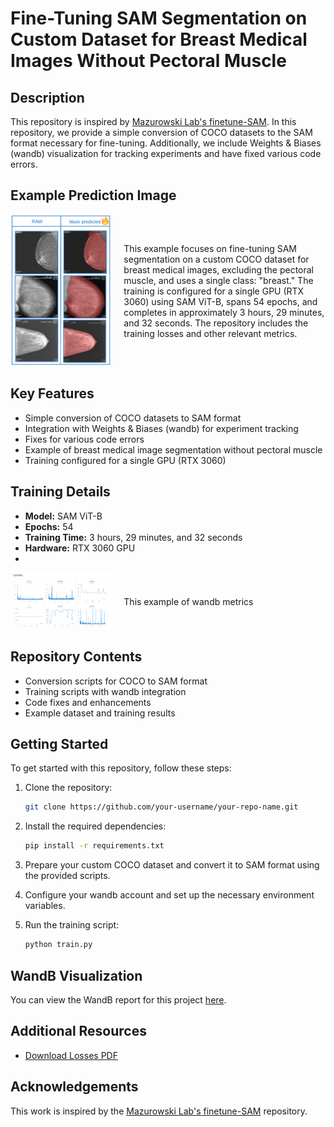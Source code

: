 # Fine-Tuning SAM Segmentation on Custom Dataset for Breast Medical Images Without Pectoral Muscle

## Description
This repository is inspired by [Mazurowski Lab's finetune-SAM](https://github.com/mazurowski-lab/finetune-SAM). In this repository, we provide a simple conversion of COCO datasets to the SAM format necessary for fine-tuning. Additionally, we include Weights & Biases (wandb) visualization for tracking experiments and have fixed various code errors. 

## Example Prediction Image

<div style="display: flex; align-items: center;">
  <div style="flex: 1;">
    <img src="images/Predictions.png" alt="Predictions" width="300">
  </div>
  <div style="flex: 2; padding-left: 20px;">
    <p>This example focuses on fine-tuning SAM segmentation on a custom COCO dataset for breast medical images, excluding the pectoral muscle, and uses a single class: "breast." The   training is configured for a single GPU (RTX 3060) using SAM ViT-B, spans 54 epochs, and completes in approximately 3 hours, 29 minutes, and 32 seconds. The repository includes the training losses and other relevant metrics.</p>
  </div>
</div>


## Key Features
- Simple conversion of COCO datasets to SAM format
- Integration with Weights & Biases (wandb) for experiment tracking
- Fixes for various code errors
- Example of breast medical image segmentation without pectoral muscle
- Training configured for a single GPU (RTX 3060)

## Training Details
- **Model:** SAM ViT-B
- **Epochs:** 54
- **Training Time:** 3 hours, 29 minutes, and 32 seconds
- **Hardware:** RTX 3060 GPU
- 
<div style="display: flex; align-items: center;">
  <div style="flex: 1;">
    <img src="images/loss.png" alt="Predictions" width="300">
  </div>
  <div style="flex: 2; padding-left: 20px;">
    <p>This example of wandb metrics</p>
  </div>
</div>


## Repository Contents
- Conversion scripts for COCO to SAM format
- Training scripts with wandb integration
- Code fixes and enhancements
- Example dataset and training results

## Getting Started
To get started with this repository, follow these steps:

1. Clone the repository:
    ```bash
    git clone https://github.com/your-username/your-repo-name.git
    ```

2. Install the required dependencies:
    ```bash
    pip install -r requirements.txt
    ```

3. Prepare your custom COCO dataset and convert it to SAM format using the provided scripts.

4. Configure your wandb account and set up the necessary environment variables.

5. Run the training script:
    ```bash
    python train.py
    ```
## WandB Visualization

You can view the WandB report for this project [here](https://wandb.ai/uabc/rtx3060%20-%20visualizamiento%20exitoso/reports/-Fine-Tuning-SAM-on-Custom-COCO-Dataset-for-Breast-Medical-Images---Vmlldzo4NDIxNTE2).

## Additional Resources
- [Download Losses PDF](/images/losses.pdf)


## Acknowledgements
This work is inspired by the [Mazurowski Lab's finetune-SAM](https://github.com/mazurowski-lab/finetune-SAM) repository.
